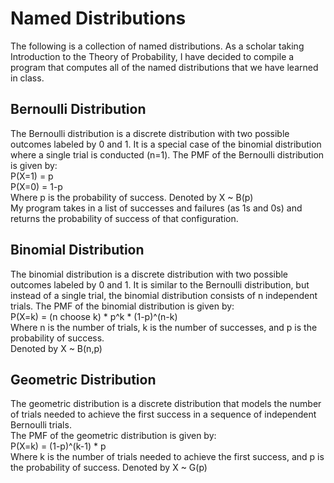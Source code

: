 # Named Distributions
The following is a collection of named distributions.
As a scholar taking Introduction to the Theory of Probability,
 I have decided to compile a program that computes all of the named
distributions that we have learned in class.
## Bernoulli Distribution
The Bernoulli distribution is a discrete distribution with two possible outcomes labeled by 0 and 1. It is a special case of the binomial distribution where a single trial is conducted (n=1).
The PMF of the Bernoulli distribution is given by:  
P(X=1) = p  
P(X=0) = 1-p  
Where p is the probability of success.
Denoted by X ~ B(p)  
My program takes in a list of successes and failures (as 1s and 0s) and returns the probability of success of that configuration.
## Binomial Distribution
The binomial distribution is a discrete distribution with two possible outcomes labeled by 0 and 1. It is similar
to the Bernoulli distribution, but instead of a single trial, the binomial distribution consists of n independent trials.
The PMF of the binomial distribution is given by:  
P(X=k) = (n choose k) * p^k * (1-p)^(n-k)  
Where n is the number of trials, k is the number of successes, and p is the probability of success.  
Denoted by X ~ B(n,p)
## Geometric Distribution
The geometric distribution is a discrete distribution that models the number of trials needed to achieve the first success in a sequence of independent Bernoulli trials.  
The PMF of the geometric distribution is given by:  
P(X=k) = (1-p)^(k-1) * p    
Where k is the number of trials needed to achieve the first success, and p is the probability of success.
Denoted by X ~ G(p)